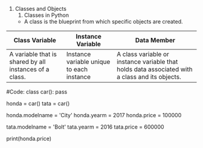 1. Classes and Objects
   1. Classes in Python
     * A class is the blueprint from which specific objects are created.
     
| Class Variable | Instance Variable | Data Member |
| ----- | ----- | ----- |
| A variable that is shared by all instances of a class. | Instance variable unique to each instance | A class variable or instance variable that holds data associated with a class and its objects. |

#Code:
class car():
    pass

honda = car()
tata = car()

honda.modelname = 'City'
honda.yearm = 2017
honda.price = 100000

tata.modelname = 'Bolt'
tata.yearm = 2016
tata.price = 600000

print(honda.price)
